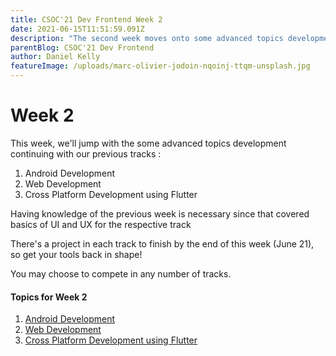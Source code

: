 ```yaml
---
title: CSOC'21 Dev Frontend Week 2
date: 2021-06-15T11:51:59.091Z
description: "The second week moves onto some advanced topics development continuing with our previous tracks."
parentBlog: CSOC'21 Dev Frontend
author: Daniel Kelly
featureImage: /uploads/marc-olivier-jodoin-nqoinj-ttqm-unsplash.jpg
---
```


# Week 2

This week, we'll jump with the some advanced topics development continuing with our previous tracks :

1. Android Development
2. Web Development
3. Cross Platform Development using Flutter

Having knowledge of the previous week is necessary since that covered basics of UI and UX for the respective track

There's a project in each track to finish by the end of this week (June 21), so get your tools back in shape!

You may choose to compete in any number of tracks.

#### Topics for Week 2

1. [Android Development](csoc21-frontend-week2-Native-Android)
2. [Web Development](csoc21-frontend-week2-Web-Development)
3. [Cross Platform Development using Flutter](csoc21-frontend-week2-Flutter)